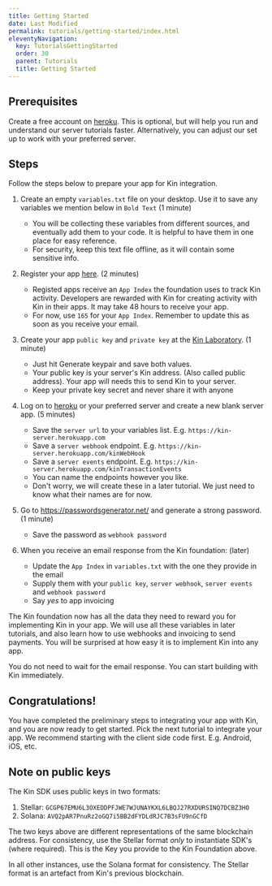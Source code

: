 ```yaml
---
title: Getting Started
date: Last Modified
permalink: tutorials/getting-started/index.html
eleventyNavigation:
  key: TutorialsGettingStarted
  order: 30
  parent: Tutorials
  title: Getting Started
---
```

## Prerequisites
Create a free account on [heroku](https://heroku.com/). This is optional, but will help you run and understand our server tutorials faster. Alternatively, you can adjust our set up to work with your preferred server.

## Steps
Follow the steps below to prepare your app for Kin integration.

1. Create an empty `variables.txt` file on your desktop. Use it to save any variables we mention below in `Bold Text` (1 minute)
    * You will be collecting these variables from different sources, and eventually add them to your code. It is helpful to have them in one place for easy reference. 
    * For security, keep this text file offline, as it will contain some sensitive info.

2. Register your app [here](https://docs.google.com/forms/d/e/1FAIpQLSdz60FPmUB7qBq-TF7NNmRgM5W8wIqqL5oVHmMRbtBBXppv4Q/viewform). (2 minutes)
    * Registed apps receive an `App Index` the foundation uses to track Kin activity. Developers are rewarded with Kin for creating activity with Kin in their apps. It may take 48 hours to receive your app. 
    * For now, use `165` for your `App Index`. Remember to update this as soon as you receive your email.

3. Create your app `public key` and `private key` at the [Kin Laboratory](https://laboratory.kin.org/#account-creator?network=test). (1 minute)
    * Just hit Generate keypair and save both values.
    * Your public key is your server's Kin address. (Also called public address). Your app will needs this to send Kin to your server.
    * Keep your private key secret and never share it with anyone

4. Log on to [heroku](https://heroku.com/) or your preferred server and create a new blank server app. (5 minutes)
    * Save the `server url` to your variables list. E.g. `https://kin-server.herokuapp.com`
    * Save a `server webhook` endpoint. E.g. `https://kin-server.herokuapp.com/kinWebHook`
     * Save a `server events` endpoint. E.g. `https://kin-server.herokuapp.com/kinTransactionEvents`
     * You can name the endpoints however you like.
     * Don't worry, we will create these in a later tutorial. We just need to know what their names are for now.
5. Go to https://passwordsgenerator.net/ and generate a strong password. (1 minute)
    * Save the password as `webhook password`
6. When you receive an email response from the Kin foundation: (later)
    * Update the `App Index` in `variables.txt` with the one they provide in the email
    * Supply them with your `public key`, `server webhook`, `server events` and `webhook password`
    * Say *yes* to app invoicing

The Kin foundation now has all the data they need to reward you for implementing Kin in your app. We will use all these variables in later tutorials, and also learn how to use webhooks and invoicing to send payments. You will be surprised at how easy it is to implement Kin into any app.

You do not need to wait for the email response. You can start building with Kin immediately.
## Congratulations!
You have completed the preliminary steps to integrating your app with Kin, and you are now ready to get started. Pick the next tutorial to integrate your app. We recommend starting with the client side code first. E.g. Android, iOS, etc.


## Note on public keys
The Kin SDK uses public keys in two formats:
1. Stellar: `GCGP67EMU6L3OXEDDPFJWE7WJUNAYKXL6LBQJ27RXDURSINQ7DCBZ3HO`
2. Solana:  `AVQ2pAR7PnuRz2oGQ7i5BB2dFYDLdRJC7B3sFU9nGCfD`

The two keys above are different representations of the same blockchain address. For consistency, use the Stellar format *only* to instantiate SDK's (where required). This is the Key you provide to the Kin Foundation above.

In all other instances, use the Solana format for consistency. The Stellar format is an artefact from Kin's previous blockchain.
